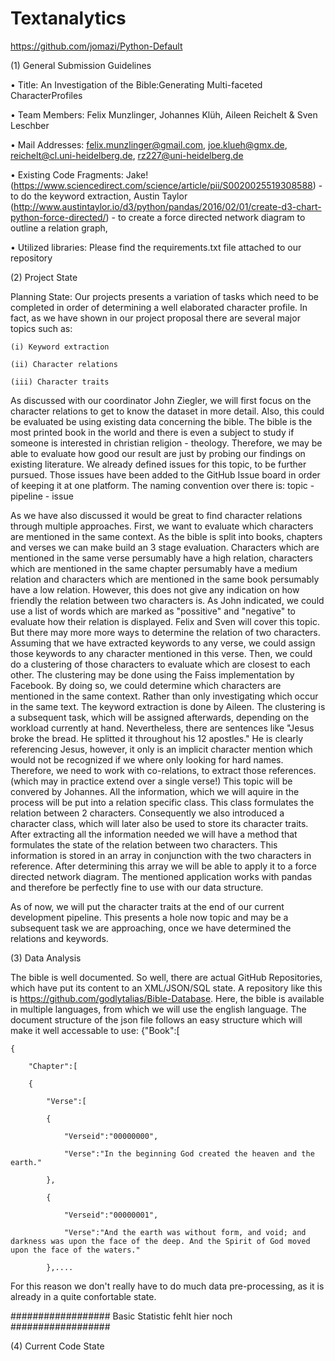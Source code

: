 # Textanalytics

https://github.com/jomazi/Python-Default

(1) General Submission Guidelines

• Title: An Investigation of the Bible:Generating Multi-faceted CharacterProfiles

• Team Members: Felix Munzlinger, Johannes Klüh, Aileen Reichelt & Sven Leschber

• Mail Addresses: felix.munzlinger@gmail.com, joe.klueh@gmx.de, reichelt@cl.uni-heidelberg.de, rz227@uni-heidelberg.de

• Existing Code Fragments: Jake! (https://www.sciencedirect.com/science/article/pii/S0020025519308588) - to do the keyword extraction, Austin Taylor (http://www.austintaylor.io/d3/python/pandas/2016/02/01/create-d3-chart-python-force-directed/) - to create a force directed network diagram to outline a relation graph,

• Utilized libraries: Please find the requirements.txt file attached to our repository

(2) Project State

Planning State: 
Our projects presents a variation of tasks which need to be completed in order of determining a well elaborated character profile. In fact, as we have shown in our project proposal there are several major topics such as:

	(i) Keyword extraction
	
	(ii) Character relations
	
	(iii) Character traits
	
As discussed with our coordinator John Ziegler, we will first focus on the character relations to get to know the dataset in more detail. Also, this could be evaluated be using existing data concerning the bible. The bible is the most printed book in the world and there is even a subject to study if someone is interested in christian religion - theology. Therefore, we may be able to evaluate how good our result are just by probing our findings on existing literature. We already defined issues for this topic, to be further pursued. Those issues have been added to the GitHub Issue board in order of keeping it at one platform. The naming convention over there is: topic - pipeline - issue

As we have also discussed it would be great to find character relations through multiple approaches. First, we want to evaluate which characters are mentioned in the same context. As the bible is split into books, chapters and verses we can make build an 3 stage evaluation. Characters which are mentioned in the same verse persumably have a high relation, characters which are mentioned in the same chapter persumably have a medium relation and characters which are mentioned in the same book persumably have a low relation. However, this does not give any indication on how friendly the relation between two characters is. As John indicated, we could use a list of words which are marked as "possitive" and "negative" to evaluate how their relation is displayed. Felix and Sven will cover this topic. But there may more more ways to determine the relation of two characters. Assuming that we have extracted keywords to any verse, we could assign those keywords to any character mentioned in this verse. Then, we could do a clustering of those characters to evaluate which are closest to each other. The clustering may be done using the Faiss implementation by Facebook. By doing so, we could determine which characters are mentioned in the same context. Rather than only investigating which occur in the same text. The keyword extraction is done by Aileen. The clustering is a subsequent task, which will be assigned afterwards, depending on the workload currently at hand. Nevertheless, there are sentences like "Jesus broke the bread. He splitted it throughout his 12 apostles." He is clearly referencing Jesus, however, it only is an implicit character mention which would not be recognized if we where only looking for hard names. Therefore, we need to work with co-relations, to extract those references.(which may in practice extend over a single verse!) This topic will be convered by Johannes. 
All the information, which we will aquire in the process will be put into a relation specific class. This class formulates the relation between 2 characters. Consequently we also introduced a character class, which will later also be used to store its character traits. After extracting all the information needed we will have a method that formulates the state of the relation between two characters. This information is stored in an array in conjunction with the two characters in reference. After determining this array we will be able to apply it to a force directed network diagram. The mentioned application works with pandas and therefore be perfectly fine to use with our data structure. 

As of now, we will put the character traits at the end of our current development pipeline. This presents a hole now topic and may be a subsequent task we are approaching, once we have determined the relations and keywords. 

(3) Data Analysis

The bible is well documented. So well, there are actual GitHub Repositories, which have put its content to an XML/JSON/SQL state. A repository like this is https://github.com/godlytalias/Bible-Database. Here, the bible is available in multiple languages, from which we will use the english language. The document structure of the json file follows an easy structure which will make it well accessable to use:
{"Book":[

	{
	
		"Chapter":[
		
		{
		
			"Verse":[
			
			{
			
				"Verseid":"00000000",
				
				"Verse":"In the beginning God created the heaven and the earth."
				
			},
			
			{
			
				"Verseid":"00000001",
				
				"Verse":"And the earth was without form, and void; and darkness was upon the face of the deep. And the Spirit of God moved upon the face of the waters."
				
			},....
				
For this reason we don't really have to do much data pre-processing, as it is already in a quite confortable state. 


##################
Basic Statistic fehlt hier noch
##################

(4) Current Code State

